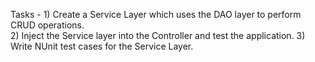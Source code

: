 Tasks -
	1) Create a Service Layer which uses the DAO layer to perform CRUD operations.										
	2) Inject the Service layer into the Controller and test the application.
	3) Write NUnit test cases for the Service Layer.
